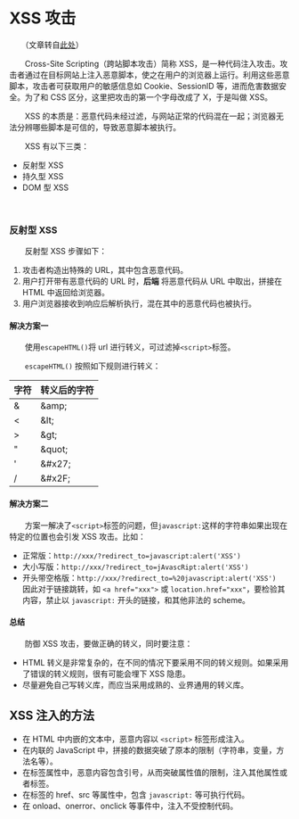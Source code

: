 # XSS 攻击

　　（文章转自[此处](https://www.freebuf.com/articles/web/185654.html)）
  
　　Cross-Site Scripting（跨站脚本攻击）简称 XSS，是一种代码注入攻击。攻击者通过在目标网站上注入恶意脚本，使之在用户的浏览器上运行。利用这些恶意脚本，攻击者可获取用户的敏感信息如 Cookie、SessionID 等，进而危害数据安全。为了和 CSS 区分，这里把攻击的第一个字母改成了 X，于是叫做 XSS。

　　XSS 的本质是：恶意代码未经过滤，与网站正常的代码混在一起；浏览器无法分辨哪些脚本是可信的，导致恶意脚本被执行。

　　XSS 有以下三类：
  * 反射型 XSS
  * 持久型 XSS
  * DOM 型 XSS
  
  <br>
  
### 反射型 XSS
　　反射型 XSS 步骤如下：  
1. 攻击者构造出特殊的 URL，其中包含恶意代码。  
2. 用户打开带有恶意代码的 URL 时，**后端** 将恶意代码从 URL 中取出，拼接在 HTML 中返回给浏览器。  
3. 用户浏览器接收到响应后解析执行，混在其中的恶意代码也被执行。

#### 解决方案一
　　使用`escapeHTML()`将 url 进行转义，可过滤掉`<script>`标签。

　　`escapeHTML()` 按照如下规则进行转义： 

|字符|转义后的字符| 
|-|-| 
|&|\&amp;| 
|<|\&lt;| 
|>|\&gt;| 
|"|\&quot;| 
|'|\&#x27;| 
|/|\&#x2F;|

#### 解决方案二  
　　方案一解决了`<script>`标签的问题，但`javascript:`这样的字符串如果出现在特定的位置也会引发 XSS 攻击。比如：
 * 正常版：`http://xxx/?redirect_to=javascript:alert('XSS')`
 * 大小写版：`http://xxx/?redirect_to=jAvascRipt:alert('XSS')`
 * 开头带空格版：`http://xxx/?redirect_to=%20javascript:alert('XSS')`
　　因此对于链接跳转，如 `<a href="xxx">` 或 `location.href="xxx"`，要检验其内容，禁止以 `javascript:` 开头的链接，和其他非法的 scheme。
  
#### 总结
　　防御 XSS 攻击，要做正确的转义，同时要注意：
* HTML 转义是非常复杂的，在不同的情况下要采用不同的转义规则。如果采用了错误的转义规则，很有可能会埋下 XSS 隐患。
* 尽量避免自己写转义库，而应当采用成熟的、业界通用的转义库。


## XSS 注入的方法
  * 在 HTML 中内嵌的文本中，恶意内容以 `<script>` 标签形成注入。
  * 在内联的 JavaScript 中，拼接的数据突破了原本的限制（字符串，变量，方法名等）。
  * 在标签属性中，恶意内容包含引号，从而突破属性值的限制，注入其他属性或者标签。
  * 在标签的 href、src 等属性中，包含 `javascript:` 等可执行代码。
  * 在 onload、onerror、onclick 等事件中，注入不受控制代码。

